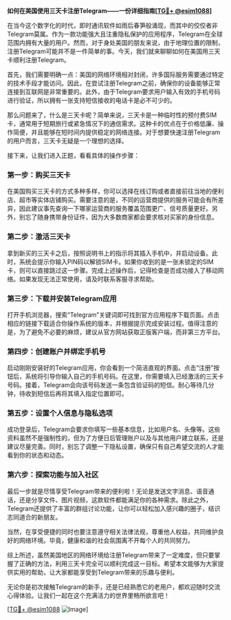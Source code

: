 **如何在美国使用三天卡注册Telegram——一份详细指南[[TG💪+ @esim1088](https://t.me/s/esim1088)]**

在当今这个数字化的时代，即时通讯软件如雨后春笋般涌现，而其中的佼佼者非Telegram莫属。作为一款功能强大且注重隐私保护的应用程序，Telegram在全球范围内拥有大量的用户。然而，对于身处美国的朋友来说，由于地理位置的限制，注册Telegram可能并不是一件简单的事。今天，我们就来聊聊如何在美国用三天卡顺利注册Telegram。

首先，我们需要明确一点：美国的网络环境相对封闭，许多国际服务需要通过特定的技术手段才能访问。因此，在尝试注册Telegram之前，确保你的设备能够正常连接到互联网是非常重要的。此外，由于Telegram要求用户输入有效的手机号码进行验证，所以拥有一张支持短信接收的电话卡是必不可少的。

那么问题来了，什么是三天卡呢？简单来说，三天卡是一种临时性的预付费SIM卡，通常用于短期旅行或紧急情况下的通信需求。这种卡的优点在于价格低廉、操作简便，并且能够在短时间内提供稳定的网络连接。对于想要快速注册Telegram的用户而言，三天卡无疑是一个理想的选择。

接下来，让我们进入正题，看看具体的操作步骤：

### 第一步：购买三天卡

在美国购买三天卡的方式多种多样，你可以选择在线订购或者直接前往当地的便利店、超市等实体店铺购买。需要注意的是，不同的运营商提供的服务可能会有所差异，因此建议事先查询一下哪家运营商的服务覆盖范围更广、信号质量更好。另外，别忘了随身携带身份证件，因为大多数商家都会要求核对买家的身份信息。

### 第二步：激活三天卡

拿到新买的三天卡之后，按照说明书上的指示将其插入手机中，并启动设备。此时，系统会提示你输入PIN码以解锁SIM卡。如果你收到的是一张未锁定的SIM卡，则可以直接跳过这一步骤。完成上述操作后，记得检查是否成功接入了移动网络。如果发现无法正常使用，请及时联系客服寻求帮助。

### 第三步：下载并安装Telegram应用

打开手机浏览器，搜索“Telegram”关键词即可找到官方应用程序下载页面。点击相应的链接下载适合你操作系统的版本，并根据提示完成安装过程。值得注意的是，为了避免不必要的麻烦，建议从官方网站获取正版客户端，而非第三方平台。

### 第四步：创建账户并绑定手机号

启动刚刚安装好的Telegram应用，你会看到一个简洁直观的界面。点击“注册”按钮后，系统将引导你输入自己的手机号码。在这里，你需要填入已经激活的三天卡号码。接着，Telegram会向该号码发送一条包含验证码的短信。耐心等待几分钟，待收到短信后再将其填入指定位置即可。

### 第五步：设置个人信息与隐私选项

成功登录后，Telegram会要求你填写一些基本信息，比如用户名、头像等。这些资料虽然不是强制性的，但为了方便日后管理账户以及与其他用户建立联系，还是建议尽量完善。同时，别忘了调整一下隐私设置，确保只有自己希望交流的人才能看到你的状态和动态。

### 第六步：探索功能与加入社区

最后一步就是尽情享受Telegram带来的便利啦！无论是发送文字消息、语音通话，还是分享文件、图片视频，这款软件都能满足你的各种需求。除此之外，Telegram还提供了丰富的群组讨论功能，让你可以轻松加入感兴趣的圈子，结识志同道合的新朋友。

当然，在享受便捷的同时也要注意遵守相关法律法规，尊重他人权益，共同维护良好的网络环境。毕竟，健康和谐的社会氛围离不开每个人的共同努力。

综上所述，虽然美国地区的网络环境给注册Telegram带来了一定难度，但只要掌握了正确的方法，利用三天卡完全可以顺利完成这一目标。希望本文能够为大家提供实用的帮助，让大家都能享受到Telegram带来的乐趣与便利。

无论你是初次接触Telegram的新手，还是已经熟悉它的老用户，都欢迎随时交流心得体验。让我们一起在这个充满活力的世界里畅所欲言吧！

[[TG💪+ @esim1088](https://t.me/s/esim1088) ![Image](https://i.postimg.cc/4NQfJmqS/Snipaste-2025-05-13-00-14-12.png)]